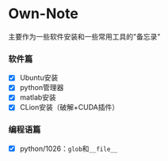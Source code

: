 # Own-Note
主要作为一些软件安装和一些常用工具的"备忘录"

### 软件篇

- [x] Ubuntu安装
- [x] python管理器
- [x] matlab安装
- [x] CLion安装（破解+CUDA插件）

### 编程语篇

- [x] python/1026：`glob`和`__file__`

